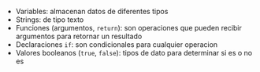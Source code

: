 * Variables: almacenan datos de diferentes tipos
* Strings: de tipo texto
* Funciones (argumentos, `return`): son operaciones que pueden recibir argumentos para retornar un resultado
* Declaraciones `if`: son condicionales para cualquier operacion
* Valores booleanos (`true`, `false`): tipos de dato para determinar si es o no es